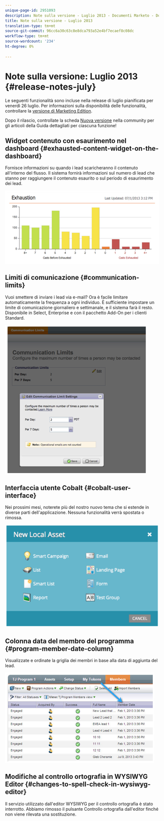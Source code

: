 ```yaml
---
unique-page-id: 2951093
description: Note sulla versione - Luglio 2013 - Documenti Marketo - Documentazione prodotto
title: Note sulla versione - Luglio 2013
translation-type: tm+mt
source-git-commit: 96cc6a30c63c8e8dca793a52e4bf7ecaef8c08dc
workflow-type: tm+mt
source-wordcount: '234'
ht-degree: 0%

---
```



# Note sulla versione: Luglio 2013 {#release-notes-july}

Le seguenti funzionalità sono incluse nella release di luglio pianificata per venerdì 26 luglio.  Per informazioni sulla disponibilità delle funzionalità, controllare la [versione di Marketing Edition](http://docs.marketo.com/display/docs/assets/pricing.php).

Dopo il rilascio, controllate la scheda [Nuova versione](release-notes-december-2013.md) nella community per gli articoli della Guida dettagliati per ciascuna funzione!

## Widget contenuto con esaurimento nel dashboard {#exhausted-content-widget-on-the-dashboard}

Fornisce informazioni su quando i lead scaricheranno il contenuto all&#39;interno del flusso. Il sistema fornirà informazioni sul numero di lead che stanno per raggiungere il contenuto esaurito o sul periodo di esaurimento dei lead.

![](assets/image2014-9-22-16-3a30-3a50.png)

## Limiti di comunicazione {#communication-limits}

Vuoi smettere di inviare i lead via e-mail? Ora è facile limitare automaticamente la frequenza a ogni individuo. È sufficiente impostare un limite di comunicazione giornaliero e settimanale, e il sistema farà il resto. Disponibile in Select, Enterprise e con il pacchetto Add-On per i clienti Standard.

![](assets/image2014-9-22-16-3a31-3a13.png)

## Interfaccia utente Cobalt {#cobalt-user-interface}

Nei prossimi mesi, noterete più del nostro nuovo tema che si estende in diverse parti dell&#39;applicazione. Nessuna funzionalità verrà spostata o rimossa.

![](assets/image2014-9-22-16-3a31-3a42.png)

## Colonna data del membro del programma {#program-member-date-column}

Visualizzate e ordinate la griglia dei membri in base alla data di aggiunta del lead.

![](assets/image2014-9-22-16-3a32-3a1.png)

## Modifiche al controllo ortografia in WYSIWYG Editor {#changes-to-spell-check-in-wysiwyg-editor}

Il servizio utilizzato dall&#39;editor WYSIWYG per il controllo ortografia è stato interrotto. Abbiamo rimosso il pulsante Controllo ortografia dall&#39;editor finché non viene rilevata una sostituzione.

